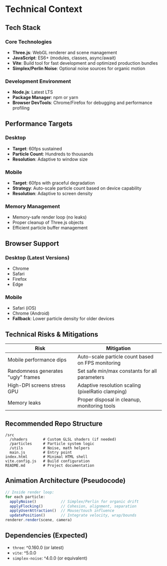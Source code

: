 # Technical Context

## Tech Stack

### Core Technologies
- **Three.js**: WebGL renderer and scene management
- **JavaScript**: ES6+ (modules, classes, async/await)
- **Vite**: Build tool for fast development and optimized production bundles
- **Simplex/Perlin Noise**: Optional noise sources for organic motion

### Development Environment
- **Node.js**: Latest LTS
- **Package Manager**: npm or yarn
- **Browser DevTools**: Chrome/Firefox for debugging and performance profiling

## Performance Targets

### Desktop
- **Target**: 60fps sustained
- **Particle Count**: Hundreds to thousands
- **Resolution**: Adaptive to window size

### Mobile
- **Target**: 60fps with graceful degradation
- **Strategy**: Auto-scale particle count based on device capability
- **Resolution**: Adaptive to screen density

### Memory Management
- Memory-safe render loop (no leaks)
- Proper cleanup of Three.js objects
- Efficient particle buffer management

## Browser Support

### Desktop (Latest Versions)
- Chrome
- Safari
- Firefox
- Edge

### Mobile
- Safari (iOS)
- Chrome (Android)
- **Fallback**: Lower particle density for older devices

## Technical Risks & Mitigations

| Risk | Mitigation |
|------|------------|
| Mobile performance dips | Auto-scale particle count based on FPS monitoring |
| Randomness generates "ugly" frames | Set safe min/max constants for all parameters |
| High-DPI screens stress GPU | Adaptive resolution scaling (pixelRatio clamping) |
| Memory leaks | Proper disposal in cleanup, monitoring tools |

## Recommended Repo Structure
```
/src
  /shaders       # Custom GLSL shaders (if needed)
  /particles     # Particle system logic
  /utils         # Noise, math helpers
  main.js        # Entry point
index.html       # Minimal HTML shell
vite.config.js   # Build configuration
README.md        # Project documentation
```

## Animation Architecture (Pseudocode)
```js
// Inside render loop:
for each particle:
  applyNoise()           // Simplex/Perlin for organic drift
  applyFlocking()        // Cohesion, alignment, separation
  applyUserAttraction()  // Mouse/touch influence
  updatePosition()       // Integrate velocity, wrap/bounds
renderer.render(scene, camera)
```

## Dependencies (Expected)
- `three`: ^0.160.0 (or latest)
- `vite`: ^5.0.0
- `simplex-noise`: ^4.0.0 (or equivalent)
